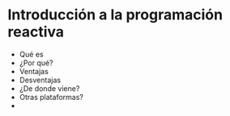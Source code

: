# Introducción a la programación reactiva
- Qué es
- ¿Por qué?
- Ventajas
- Desventajas
- ¿De donde viene?
- Otras plataformas?
- 

